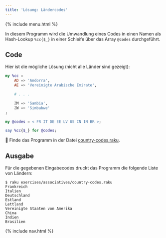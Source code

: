 ```yaml
---
title: 'Lösung: Ländercodes'
---
```


{% include menu.html %}

In diesem Programm wird die Umwandlung eines Codes in einen Namen als Hash-Lookup `%cc{$_}` in einer Schleife über das Array `@codes` durchgeführt.

## Code

Hier ist die mögliche Lösung (nicht alle Länder sind gezeigt):

```raku
my %cc =
    AD => 'Andorra',
    AE => 'Vereinigte Arabische Emirate',

    # . . .

    ZM => 'Sambia',
    ZW => 'Simbabwe'
;

my @codes = < FR IT DE EE LV US CN IN BR >;

say %cc{$_} for @codes;
```

🦋 Finde das Programm in der Datei [country-codes.raku](https://github.com/ash/raku-course/blob/master/exercises/associatives/country-codes.raku).

## Ausgabe

Für die gegebenen Eingabecodes druckt das Programm die folgende Liste von Ländern:

```console
$ raku exercises/associatives/country-codes.raku
Frankreich
Italien
Deutschland
Estland
Lettland
Vereinigte Staaten von Amerika
China
Indien
Brasilien
```

{% include nav.html %}